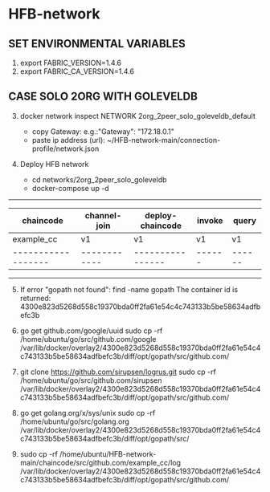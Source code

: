 # HFB-network

## SET ENVIRONMENTAL VARIABLES

1. export FABRIC_VERSION=1.4.6
2. export FABRIC_CA_VERSION=1.4.6

## CASE SOLO 2ORG WITH GOLEVELDB

3. docker network inspect NETWORK 2org_2peer_solo_goleveldb_default
   - copy Gateway: e.g.:"Gateway": "172.18.0.1"
   - paste ip address (url): ~/HFB-network-main/connection-profile/network.json

4. Deploy HFB network

   - cd networks/2org_2peer_solo_goleveldb
   - docker-compose up -d

---

| chaincode          | channel-join | deploy-chaincode | invoke | query  |
| ------------------ | ------------ | ---------------- | ------ | ------ |
| example_cc         | v1           | v1               | v1     | v1     |
| ------------------ | ------------ | ---------------- | ------ | ------ |

---

5. If error "gopath not found":
   find -name gopath
      The container id is returned: 4300e823d5268d558c19370bda0ff2fa61e54c4c743133b5be58634adfbefc3b

6. go get github.com/google/uuid
   sudo cp -rf /home/ubuntu/go/src/github.com/google /var/lib/docker/overlay2/4300e823d5268d558c19370bda0ff2fa61e54c4c743133b5be58634adfbefc3b/diff/opt/gopath/src/github.com/

7. git clone https://github.com/sirupsen/logrus.git
   sudo cp -rf /home/ubuntu/go/src/github.com/sirupsen /var/lib/docker/overlay2/4300e823d5268d558c19370bda0ff2fa61e54c4c743133b5be58634adfbefc3b/diff/opt/gopath/src/github.com/

8. go get golang.org/x/sys/unix
   sudo cp -rf /home/ubuntu/go/src/golang.org /var/lib/docker/overlay2/4300e823d5268d558c19370bda0ff2fa61e54c4c743133b5be58634adfbefc3b/diff/opt/gopath/src/

9. 
   sudo cp -rf /home/ubuntu/HFB-network-main/chaincode/src/github.com/example_cc/log /var/lib/docker/overlay2/4300e823d5268d558c19370bda0ff2fa61e54c4c743133b5be58634adfbefc3b/diff/opt/gopath/src/github.com/